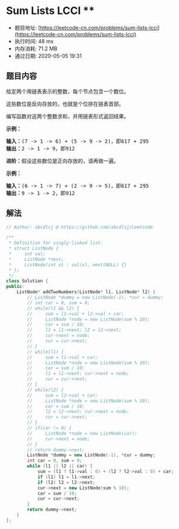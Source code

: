 # Sum Lists LCCI **
- 题目地址: [https://leetcode-cn.com/problems/sum-lists-lcci](https://leetcode-cn.com/problems/sum-lists-lcci)
- 执行时间: 48 ms
- 内存消耗: 71.2 MB
- 通过日期: 2020-05-05 19:31

## 题目内容
<p>给定两个用链表表示的整数，每个节点包含一个数位。</p>
<p>这些数位是反向存放的，也就是个位排在链表首部。</p>
<p>编写函数对这两个整数求和，并用链表形式返回结果。</p>



<p><strong>示例：</strong></p>

<pre>
<strong>输入：</strong>(7 -> 1 -> 6) + (5 -> 9 -> 2)，即617 + 295
<strong>输出：</strong>2 -> 1 -> 9，即912
</pre>

<p><strong>进阶：</strong>假设这些数位是正向存放的，请再做一遍。</p>

<p><strong>示例：</strong></p>

<pre>
<strong>输入：</strong>(6 -> 1 -> 7) + (2 -> 9 -> 5)，即617 + 295
<strong>输出：</strong>9 -> 1 -> 2，即912
</pre>


## 解法
```cpp
// Author: abcdlsj @ https://github.com/abcdlsj/Leetcode

/**
 * Definition for singly-linked list.
 * struct ListNode {
 *     int val;
 *     ListNode *next;
 *     ListNode(int x) : val(x), next(NULL) {}
 * };
 */
class Solution {
public:
    ListNode* addTwoNumbers(ListNode* l1, ListNode* l2) {
        // ListNode *dummy = new ListNode(-1), *cur = dummy;
        // int car = 0, sum = 0;
        // while(l1 && l2) {
        //     sum = l1->val + l2->val + car;
        //     ListNode *node = new ListNode(sum % 10);
        //     car = sum / 10;
        //     l1 = l1->next; l2 = l2->next;
        //     cur->next = node;
        //     cur = cur->next;
        // }
        // while(l1) {
        //     sum = l1->val + car;
        //     ListNode *node = new ListNode(sum % 10);
        //     car = sum / 10;
        //     l1 = l1->next; cur->next = node;
        //     cur = cur->next; 
        // }
        // while(l2) {
        //     sum = l2->val + car;
        //     ListNode *node = new ListNode(sum % 10);
        //     car = sum / 10;
        //     l2 = l2->next; cur->next = node;
        //     cur = cur->next; 
        // }
        // if(car != 0) {
        //     ListNode *node = new ListNode(car);
        //     cur->next = node;
        // }
        // return dummy->next;
        ListNode *dummy = new ListNode(-1), *cur = dummy;
        int car = 0, sum = 0;
        while (l1 || l2 || car) {
            sum = (l1 ? l1->val : 0) + (l2 ? l2->val : 0) + car;
            if (l1) l1 = l1->next;
            if (l2) l2 = l2->next;
            cur->next = new ListNode(sum % 10);
            car = sum / 10;
            cur = cur->next;
        }
        return dummy->next;
    }
};

```